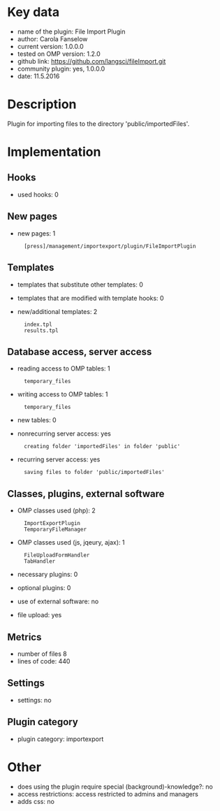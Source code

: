 Key data
============

- name of the plugin: File Import Plugin
- author: Carola Fanselow
- current version: 1.0.0.0
- tested on OMP version: 1.2.0
- github link: https://github.com/langsci/fileImport.git
- community plugin: yes, 1.0.0.0
- date: 11.5.2016

Description
============

Plugin for importing files to the directory 'public/importedFiles'. 

 
Implementation
================

Hooks
-----
- used hooks: 0

New pages
------
- new pages: 1

		[press]/management/importexport/plugin/FileImportPlugin

Templates
---------
- templates that substitute other templates: 0
- templates that are modified with template hooks: 0
- new/additional templates: 2

		index.tpl
		results.tpl

Database access, server access
-----------------------------
- reading access to OMP tables: 1

		temporary_files

- writing access to OMP tables: 1

		temporary_files

- new tables: 0
- nonrecurring server access: yes

		creating folder 'importedFiles' in folder 'public'

- recurring server access: yes

		saving files to folder 'public/importedFiles'
 
Classes, plugins, external software
-----------------------
- OMP classes used (php): 2
	
		ImportExportPlugin
		TemporaryFileManager

- OMP classes used (js, jqeury, ajax): 1

		FileUploadFormHandler
		TabHandler

- necessary plugins: 0
- optional plugins: 0
- use of external software: no
- file upload: yes
 
Metrics
--------
- number of files 8
- lines of code: 440

Settings
--------
- settings: no

Plugin category
----------
- plugin category: importexport

Other
=============
- does using the plugin require special (background)-knowledge?: no
- access restrictions: access restricted to admins and managers
- adds css: no


